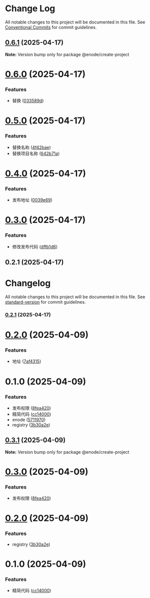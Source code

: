 # Change Log

All notable changes to this project will be documented in this file.
See [Conventional Commits](https://conventionalcommits.org) for commit guidelines.

## [0.6.1](https://github.com/Yicoding/create-project/compare/@enode/create-project@0.6.0...@enode/create-project@0.6.1) (2025-04-17)

**Note:** Version bump only for package @enode/create-project

# [0.6.0](https://github.com/Yicoding/create-project/compare/@enode/create-project@0.5.0...@enode/create-project@0.6.0) (2025-04-17)

### Features

- 替换 ([033589d](https://github.com/Yicoding/create-project/commit/033589d54d84f74d4e0946f54493418d95495d10))

# [0.5.0](https://github.com/Yicoding/create-project/compare/@enode/create-project@0.4.0...@enode/create-project@0.5.0) (2025-04-17)

### Features

- 替换名称 ([4f42bae](https://github.com/Yicoding/create-project/commit/4f42bae0ae80ac3fff9ec19c8457d39d63afa25b))
- 替换项目名称 ([642b71a](https://github.com/Yicoding/create-project/commit/642b71a9900d867642940e0cc00b93c034991c22))

# [0.4.0](https://github.com/Yicoding/create-project/compare/@enode/create-project@0.3.0...@enode/create-project@0.4.0) (2025-04-17)

### Features

- 发布地址 ([0039e69](https://github.com/Yicoding/create-project/commit/0039e697e3ca35dbdd6b1edccab2ad21e4fe26d3))

# [0.3.0](https://github.com/Yicoding/create-project/compare/@enode/create-project@0.2.0...@enode/create-project@0.3.0) (2025-04-17)

### Features

- 修改发布代码 ([dffb1d6](https://github.com/Yicoding/create-project/commit/dffb1d631b99a52d0f334f195ff7962947d7b578))

## 0.2.1 (2025-04-17)

# Changelog

All notable changes to this project will be documented in this file. See [standard-version](https://github.com/conventional-changelog/standard-version) for commit guidelines.

### [0.2.1](https://github.com/Yicoding/create-project/compare/v0.11.1...v0.2.1) (2025-04-17)

# [0.2.0](https://github.com/Yicoding/create-project/compare/@enode/create-project@0.1.0...@enode/create-project@0.2.0) (2025-04-09)

### Features

- 地址 ([7af4315](https://github.com/Yicoding/create-project/commit/7af4315696942afd588adc01ba96e81e7ceb92ec))

# 0.1.0 (2025-04-09)

### Features

- 发布权限 ([8fea420](https://gitlab.xxx.com/react-library/cli/create-project/commit/8fea420d78b3ca29cd364d352e3a584e32f91f04))
- 精简代码 ([cc14000](https://gitlab.xxx.com/react-library/cli/create-project/commit/cc14000e1d125c8a0ea43fff592984f5e0abca9e))
- enode ([5711970](https://gitlab.xxx.com/react-library/cli/create-project/commit/571197099f46d0902c78aef48103d3776426e1ff))
- registry ([3b30a2e](https://gitlab.xxx.com/react-library/cli/create-project/commit/3b30a2ec43bb367f623c3fe703a67fec2c9d319a))

## [0.3.1](https://gitlab.xxx.com/react-library/cli/create-project/compare/@enode/create-project@0.3.0...@enode/create-project@0.3.1) (2025-04-09)

**Note:** Version bump only for package @enode/create-project

# [0.3.0](https://gitlab.xxx.com/react-library/cli/create-project/compare/@enode/create-project@0.2.0...@enode/create-project@0.3.0) (2025-04-09)

### Features

- 发布权限 ([8fea420](https://gitlab.xxx.com/react-library/cli/create-project/commit/8fea420d78b3ca29cd364d352e3a584e32f91f04))

# [0.2.0](https://gitlab.xxx.com/react-library/cli/create-project/compare/@enode/create-project@0.1.0...@enode/create-project@0.2.0) (2025-04-09)

### Features

- registry ([3b30a2e](https://gitlab.xxx.com/react-library/cli/create-project/commit/3b30a2ec43bb367f623c3fe703a67fec2c9d319a))

# 0.1.0 (2025-04-09)

### Features

- 精简代码 ([cc14000](https://gitlab.xxx.com/react-library/cli/create-project/commit/cc14000e1d125c8a0ea43fff592984f5e0abca9e))
